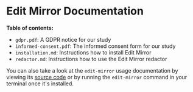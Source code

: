 # Edit Mirror Documentation

**Table of contents:**
- `gdpr.pdf`: A GDPR notice for our study
- `informed-consent.pdf`: The informed consent form for our study
- `installation.md`: Instructions how to install Edit Mirror
- `redactor.md`: Instructions how to use the Edit Mirror redactor

You can also take a look at the `edit-mirror` usage documentation by viewing its
[source code](../edit-mirror.sh) or by running the `edit-mirror` command in your
terminal once it's installed.
